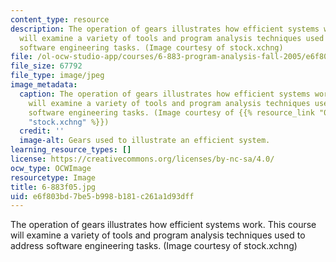```yaml
---
content_type: resource
description: The operation of gears illustrates how efficient systems work. This course
  will examine a variety of tools and program analysis techniques used to address
  software engineering tasks. (Image courtesy of stock.xchng)
file: /ol-ocw-studio-app/courses/6-883-program-analysis-fall-2005/e6f803bd7be5b998b181c261a1d93dff_6-883f05.jpg
file_size: 67792
file_type: image/jpeg
image_metadata:
  caption: The operation of gears illustrates how efficient systems work. This course
    will examine a variety of tools and program analysis techniques used to address
    software engineering tasks. (Image courtesy of {{% resource_link "09a7cefc-b22c-48a4-8b0c-4b98aa45b099"
    "stock.xchng" %}})
  credit: ''
  image-alt: Gears used to illustrate an efficient system.
learning_resource_types: []
license: https://creativecommons.org/licenses/by-nc-sa/4.0/
ocw_type: OCWImage
resourcetype: Image
title: 6-883f05.jpg
uid: e6f803bd-7be5-b998-b181-c261a1d93dff
---
```

The operation of gears illustrates how efficient systems work. This course will examine a variety of tools and program analysis techniques used to address software engineering tasks. (Image courtesy of stock.xchng)